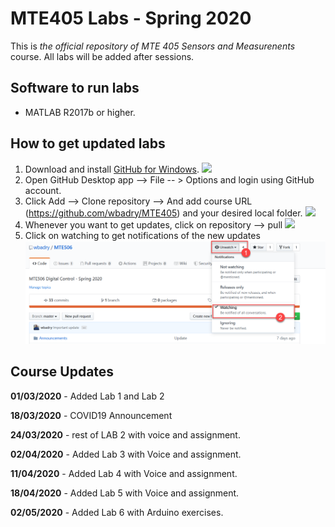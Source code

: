 # MTE405 Labs - Spring 2020

This is *the official repository of MTE 405 Sensors and Measurenents* course. All labs will be added after sessions.
## Software to run labs

 - MATLAB R2017b or higher.
## How to get updated labs

 

 1. Download and install [GitHub for Windows](https://desktop.github.com/).
 ![](https://github.com/wbadry/MTE405/blob/master/images/GitHub%20For%20Windows%20Desktop.png)
 2. Open GitHub Desktop app --> File -- > Options and login using GitHub account.
 3. Click Add --> Clone repository --> And add course URL (https://github.com/wbadry/MTE405) and your desired local folder.
 ![](https://github.com/wbadry/MTE405/blob/master/images/Clone%20Github.png)
 4. Whenever you want to get updates, click on repository --> pull
 ![](https://github.com/wbadry/MTE405/blob/master/images/Pull%20update.png)
 5. Click on watching to get notifications of the new updates
 ![](https://github.com/wbadry/MTE405/blob/master/images/watching.png)
 

## Course Updates
**01/03/2020**	-	Added Lab 1 and Lab 2

**18/03/2020**	-	COVID19 Announcement

**24/03/2020**	-	rest of LAB 2 with voice and assignment.

**02/04/2020**	-	Added Lab 3 with Voice and assignment.

**11/04/2020**	-	Added Lab 4 with Voice and assignment.

**18/04/2020**	-	Added Lab 5 with Voice and assignment.

**02/05/2020**	-	Added Lab 6 with Arduino exercises.